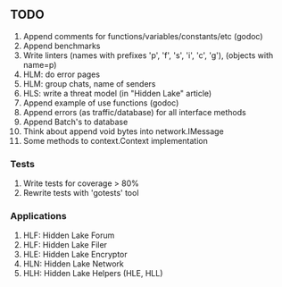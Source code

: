 ## TODO 

1. Append comments for functions/variables/constants/etc (godoc)
2. Append benchmarks
3. Write linters (names with prefixes 'p', 'f', 's', 'i', 'c', 'g'), (objects with name=p)
4. HLM: do error pages
5. HLM: group chats, name of senders
6. HLS: write a threat model (in "Hidden Lake" article)
7. Append example of use functions (godoc)
8. Append errors (as traffic/database) for all interface methods
9. Append Batch's to database
10. Think about append void bytes into network.IMessage
11. Some methods to context.Context implementation

### Tests

1. Write tests for coverage > 80%
2. Rewrite tests with 'gotests' tool

### Applications

1. HLF: Hidden Lake Forum
2. HLF: Hidden Lake Filer
3. HLE: Hidden Lake Encryptor
4. HLN: Hidden Lake Network
5. HLH: Hidden Lake Helpers (HLE, HLL)
